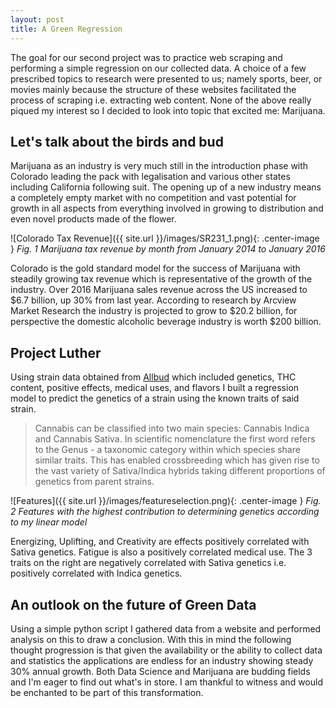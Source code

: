 ```yaml
---
layout: post
title: A Green Regression
---
```


The goal for our second project was to practice web scraping and performing a simple regression on our collected data. A choice of a few prescribed topics to research were presented to us; namely sports, beer, or movies mainly because the structure of these websites facilitated the process of scraping i.e. extracting web content. None of the above really piqued my interest so I decided to look into topic that excited me: Marijuana.

## Let's talk about the birds and bud

Marijuana as an industry is very much still in the introduction phase with Colorado leading the pack with legalisation and various other states including California following suit. The opening up of a new industry means a completely empty market with no competition and vast potential for growth in all aspects from everything involved in growing to distribution and even novel products made of the flower.


![Colorado Tax Revenue]({{ site.url }}/images/SR231_1.png){: .center-image }
<em>Fig. 1 Marijuana tax revenue by month from January 2014 to January 2016</em>


Colorado is the gold standard model for the success of Marijuana with steadily growing tax revenue which is representative of the growth of the industry. Over 2016 Marijuana sales revenue across the US increased to $6.7 billion, up 30% from last year. According to research by Arcview Market Research the industry is projected to grow to $20.2 billion, for perspective the domestic alcoholic beverage industry is worth $200 billion.

## Project Luther

Using strain data obtained from [Allbud](https://www.allbud.com/) which included genetics, THC content, positive effects, medical uses, and flavors I built a regression model to predict the genetics of a strain using the known traits of said strain. 

  > Cannabis can be classified into two main species: Cannabis Indica and Cannabis Sativa. In scientific nomenclature the first word refers to the Genus - a taxonomic category within which species share similar traits. This has enabled crossbreeding which has given rise to the vast variety of Sativa/Indica hybrids taking different proportions of genetics from parent strains.


![Features]({{ site.url }}/images/featureselection.png){: .center-image }
<em>Fig. 2 Features with the highest contribution to determining genetics according to my linear model</em>


Energizing, Uplifting, and Creativity are effects positively correlated with Sativa genetics. Fatigue is also a positively correlated medical use. The 3 traits on the right are negatively correlated with Sativa genetics i.e. positively correlated with Indica genetics.

## An outlook on the future of Green Data

Using a simple python script I gathered data from a website and performed analysis on this to draw a conclusion. With this in mind the following thought progression is that given the availability or the ability to collect data and statistics the applications are endless for an industry showing steady 30% annual growth. Both Data Science and Marijuana are budding fields and I'm eager to find out what's in store. I am thankful to witness and would be enchanted to be part of this transformation.